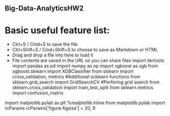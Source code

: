 ## Big-Data-AnalyticsHW2
# Basic useful feature list:

 * Ctrl+S / Cmd+S to save the file
 * Ctrl+Shift+S / Cmd+Shift+S to choose to save as Markdown or HTML
 * Drag and drop a file into here to load it
 * File contents are saved in the URL so you can share files
import itertools
import pandas as pd
import numpy as np
import xgboost as xgb
from xgboost.sklearn import XGBClassifier
from sklearn import cross_validation, metrics   #Additional scklearn functions
from sklearn.grid_search import GridSearchCV   #Perforing grid search
from sklearn.cross_validation import train_test_split
from sklearn.metrics import confusion_matrix

import matplotlib.pylab as plt
%matplotlib inline
from matplotlib.pylab import rcParams
rcParams['figure.figsize'] = 20, 6
